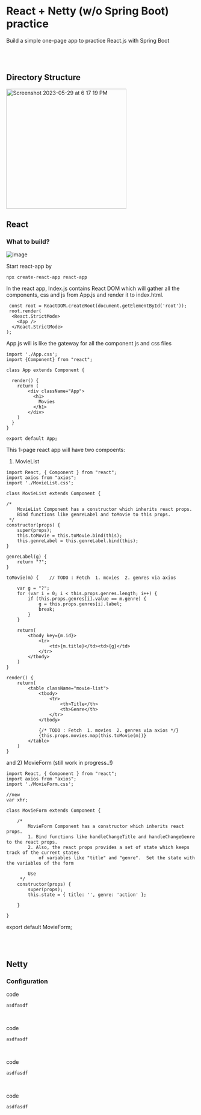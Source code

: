 # React + Netty (w/o Spring Boot) practice

Build a simple one-page app to practice React.js with Spring Boot

</br>
</br>

## Directory Structure
<img width="319" alt="Screenshot 2023-05-29 at 6 17 19 PM" src="https://github.com/davidoh-0808/1Page-React-Netty-Toy/assets/75977587/4e295d62-cce3-454f-80b9-ec1a65ece36f">

</br>

## React
### What to build?
![image](https://github.com/davidoh-0808/1Page-React-Netty-Toy/assets/75977587/b63fd446-64f7-4fae-b9b8-3c0580afdaeb)
</br>

  Start react-app by
  
    npx create-react-app react-app

  In the react app, Index.js contains React DOM which will gather all the components, css and js from App.js and render it to index.html.
  
     const root = ReactDOM.createRoot(document.getElementById('root'));
     root.render(
      <React.StrictMode>
        <App />
      </React.StrictMode>
    );
    
  
  App.js will is like the gateway for all the component js and css files

    import './App.css';
    import {Component} from "react";

    class App extends Component {

      render() {
        return (
            <div className="App">
              <h1>
                Movies
              </h1>
            </div>
        )
      }
    }

    export default App;

  This 1-page react app will have two compoents: </br>
  1) MovieList </br>
 
    import React, { Component } from "react";
    import axios from "axios";
    import './MovieList.css';

    class MovieList extends Component {

    /*
        MovieList Component has a constructor which inherits react props.
        Bind functions like genreLabel and toMovie to this props.
     */
    constructor(props) {
        super(props);
        this.toMovie = this.toMovie.bind(this);
        this.genreLabel = this.genreLabel.bind(this);
    }

    genreLabel(g) {
        return "?";
    }

    toMovie(m) {    // TODO : Fetch  1. movies  2. genres via axios

        var g = "?";
        for (var i = 0; i < this.props.genres.length; i++) {
            if (this.props.genres[i].value == m.genre) {
                g = this.props.genres[i].label;
                break;
            }
        }

        return(
            <tbody key={m.id}>
                <tr>
                    <td>{m.title}</td><td>{g}</td>
                </tr>
            </tbody>
        )
    }

    render() {
        return(
            <table className="movie-list">
                <tbody>
                    <tr>
                        <th>Title</th>
                        <th>Genre</th>
                    </tr>
                </tbody>

                {/* TODO : Fetch  1. movies  2. genres via axios */}
                {this.props.movies.map(this.toMovie(m))}
            </table>
        )
    }

  and 2) MovieForm (still work in progress..!)
  
    import React, { Component } from "react";
    import axios from "axios";
    import './MovieForm.css';

    //new
    var xhr;

    class MovieForm extends Component {

        /*
            MovieForm Component has a constructor which inherits react props.
            1. Bind functions like handleChangeTitle and handleChangeGenre to the react props.
            2. Also, the react props provides a set of state which keeps track of the current states
                of variables like "title" and "genre".  Set the state with the variables of the form

            Use
         */
        constructor(props) {
            super(props);
            this.state = { title: '', genre: 'action' };

        }

    }

export default MovieForm;


</br>
</br>


## Netty
### Configuration
  code
  
    asdfasdf
</br>

  code
  
    asdfasdf
</br>

  code
  
    asdfasdf
</br>

  code
  
    asdfasdf


</br>
</br>
